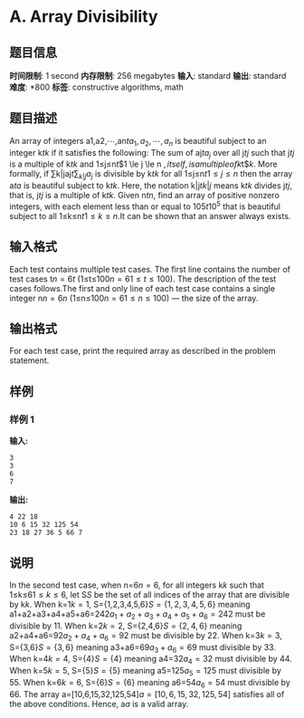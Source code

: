 # A. Array Divisibility

## 题目信息

**时间限制**: 1 second
**内存限制**: 256 megabytes
**输入**: standard
**输出**: standard
**难度**: *800
**标签**: constructive algorithms, math

## 题目描述

An array of integers a1,a2,⋯,an$t$$a_1,a_2,\cdots,a_n$ is beautiful subject to an integer k$t$$k$ if it satisfies the following: The sum of aj$t$$a_{j}$ over all j$t$$j$ such that j$t$$j$ is a multiple of k$t$$k$ and 1≤j≤n$t$$1 \le j \le n $, itself, is a multiple of k$t$$k$. More formally, if ∑k|jaj$t$$\sum_{k | j} a_{j}$ is divisible by k$t$$k$ for all 1≤j≤n$t$$1 \le j \le n$ then the array a$t$$a$ is beautiful subject to k$t$$k$. Here, the notation k|j$t$${k|j}$ means k$t$$k$ divides j$t$$j$, that is, j$t$$j$ is a multiple of k$t$$k$. Given n$t$$n$, find an array of positive nonzero integers, with each element less than or equal to 105$t$$10^5$ that is beautiful subject to all 1≤k≤n$t$$1 \le k \le n$.It can be shown that an answer always exists.

## 输入格式

Each test contains multiple test cases. The first line contains the number of test cases t$n = 6$$t$ (1≤t≤100$n = 6$$1 \le t \le 100$). The description of the test cases follows.The first and only line of each test case contains a single integer n$n = 6$$n$ (1≤n≤100$n = 6$$1 \le n \le 100$) — the size of the array.

## 输出格式

For each test case, print the required array as described in the problem statement.

## 样例

### 样例 1

**输入:**
```
3
3
6
7
```

**输出:**
```
4 22 18
10 6 15 32 125 54
23 18 27 36 5 66 7
```

## 说明

In the second test case, when n=6$n = 6$, for all integers k$k$ such that 1≤k≤6$1 \le k \le 6$, let S$S$ be the set of all indices of the array that are divisible by k$k$. When k=1$k = 1$, S={1,2,3,4,5,6}$S = \{1, 2, 3,4,5,6\}$ meaning a1+a2+a3+a4+a5+a6=242$a_1+a_2+a_3+a_4+a_5+a_6=242$ must be divisible by 1$1$. When k=2$k = 2$, S={2,4,6}$S = \{2,4,6\}$ meaning a2+a4+a6=92$a_2+a_4+a_6=92$ must be divisible by 2$2$. When k=3$k = 3$, S={3,6}$S = \{3,6\}$ meaning a3+a6=69$a_3+a_6=69$ must divisible by 3$3$. When k=4$k = 4$, S={4}$S = \{4\}$ meaning a4=32$a_4=32$ must divisible by 4$4$. When k=5$k = 5$, S={5}$S = \{5\}$ meaning a5=125$a_5=125$ must divisible by 5$5$. When k=6$k = 6$, S={6}$S = \{6\}$ meaning a6=54$a_6=54$ must divisible by 6$6$. The array a=[10,6,15,32,125,54]$a = [10, 6, 15, 32, 125, 54]$ satisfies all of the above conditions. Hence, a$a$ is a valid array.
